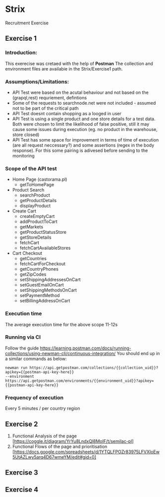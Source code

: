 # Strix
Recruitment Exercise
## Exercise 1
### Introduction:
This exerecise was cretaed with the help of **Postman** The collection and environment files are availabie in the Strix/Exercise1 path.
### Assumptions/Limitations:
- API Test were based on the acutal behaviour and not based on the (grapql,rest) requriement, defintions
- Some of the requests to searchnode.net were not included - assumed not to be part of the critical path
- API Test doesnt contain shopping as a looged in user
- API Test is using a single product and one store details for a test data. Both were chosen to limit the likelihood of false positive, still it may cause some issues during execution (eg. no product in the warehouse, store closed)
- API Test has some space for improvement in terms of time of execution (are all request neccessary?) and some assertions (regex in the body response). For this some pairing is adivesed before sending to the monitoring

### Scope of the API test
- Home Page (castorama.pl)
  - getToHomePage
- Product Search
  - searchProduct
  - getProductDetails
  - displayProduct
- Create Cart
  - createEmptyCart
  - addProductToCart
  - getMarkets
  - getProductStatusStore
  - getStoreDetails
  - fetchCart
  - fetchCartAvailableStores
- Cart Checkout
  - getCountries
  - fetchCartForCheckout
  - getCountryPhones
  - getZipCodes
  - setShippingAddressesOnCart
  - setGuestEmailOnCart
  - setShippingMethodsOnCart
  - setPaymentMethod
  - setBillingAddressOnCart
### Execution time
The average execution time for the above scope 11-12s 

### Running via CI
Follow the guide https://learning.postman.com/docs/running-collections/using-newman-cli/continuous-integration/
You should end up in a similar commands as below:
```
newman run https://api.getpostman.com/collections/{{collection_uid}}?apikey={{postman-api-key-here}}
--environment https://api.getpostman.com/environments/{{environment_uid}}?apikey={{postman-api-key-here}}
```
### Frequency of execution
Every 5 minutes / per country region


## Exercise 2
1. Functional Analysis of the page [https://coggle.it/diagram/YrYu8LndxQl8MoIF/t/semilac-pl]
2. Functional Flows of the page and prioritisation [https://docs.google.com/spreadsheets/d/1YTQLFPOZr83975LFVXIoEw5UtAZLwy5arq4D67wmeYM/edit#gid=0]
## Exercise 3
## Exercise 4
